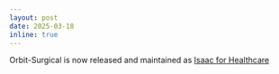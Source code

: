 ```yaml
---
layout: post
date: 2025-03-18
inline: true
---
```


Orbit-Surgical is now released and maintained as [Isaac for Healthcare](https://developer.nvidia.com/blog/introducing-nvidia-isaac-for-healthcare-an-ai-powered-medical-robotics-development-platform/)
